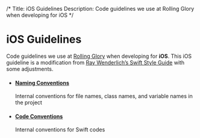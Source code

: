 /*
Title: iOS Guidelines
Description: Code guidelines we use at Rolling Glory when developing for iOS
*/

# iOS Guidelines

Code guidelines we use at [Rolling Glory](http://rollingglory.com/) when developing for __iOS__. This iOS guideline is a modification from [Ray Wenderlich’s Swift Style Guide](https://github.com/raywenderlich/swift-style-guide) with some adjustments.

* #### [Naming Conventions](ios_naming_conventions)
  Internal conventions for file names, class names, and variable names in the project 

* #### [Code Conventions](ios_code_conventions)
  Internal conventions for Swift codes